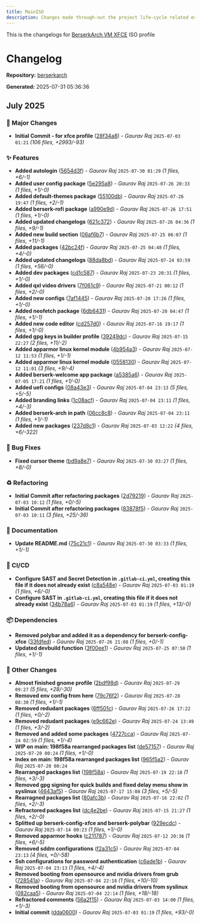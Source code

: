 ```yaml
---
title: MainISO
description: Changes made through-out the project life-cycle related everything.
---
```


This is the changelogs for [BerserkArch VM XFCE](https://gitlab.com/berserkarch/iso-profiles/berserkarch) ISO profile

# Changelog

**Repository:** [berserkarch](https://gitlab.com/berserkarch/iso-profiles/berserkarch.git)

**Generated:** 2025-07-31 05:36:36

## July 2025

### 🚀 Major Changes

- **Initial Commit - for xfce profile** ([28f34a8](https://gitlab.com/berserkarch/iso-profiles/berserkarch/-/commit/28f34a8f771b869cb6e2223df01212b628eeda66)) - *Gaurav Raj* `2025-07-03 01:21` *(106 files, +2993/-93)*

### ✨ Features

- **Added autologin** ([5654d3f](https://gitlab.com/berserkarch/iso-profiles/berserkarch/-/commit/5654d3fcd6e6ae8712e547295c7d9858bf706793)) - *Gaurav Raj* `2025-07-30 01:29` *(1 files, +6/-1)*
- **Added user config package** ([5e295a8](https://gitlab.com/berserkarch/iso-profiles/berserkarch/-/commit/5e295a87ee4419232632af1b8c2eff2b65f2203b)) - *Gaurav Raj* `2025-07-26 20:33` *(1 files, +1/-0)*
- **Added default-themes package** ([55100db](https://gitlab.com/berserkarch/iso-profiles/berserkarch/-/commit/55100db7fc8610523644661883ca37712882d874)) - *Gaurav Raj* `2025-07-26 19:47` *(1 files, +2/-1)*
- **Added berserk-rofi package** ([a990e9d](https://gitlab.com/berserkarch/iso-profiles/berserkarch/-/commit/a990e9dfb65a962271baef05d4470488c88b0d03)) - *Gaurav Raj* `2025-07-26 17:51` *(1 files, +1/-0)*
- **Added updated changelogs** ([621c372](https://gitlab.com/berserkarch/iso-profiles/berserkarch/-/commit/621c372c07e46dabc02bad64315f9a8229206802)) - *Gaurav Raj* `2025-07-26 04:36` *(1 files, +9/-1)*
- **Added new build section** ([06af6b7](https://gitlab.com/berserkarch/iso-profiles/berserkarch/-/commit/06af6b7dc3a8c3faccc453787abd52bd943d1146)) - *Gaurav Raj* `2025-07-25 06:07` *(1 files, +11/-1)*
- **Added packages** ([42bc24f](https://gitlab.com/berserkarch/iso-profiles/berserkarch/-/commit/42bc24f043ebe621febe6442af878f855a366827)) - *Gaurav Raj* `2025-07-25 04:48` *(1 files, +4/-0)*
- **Added updated changelogs** ([88da8bd](https://gitlab.com/berserkarch/iso-profiles/berserkarch/-/commit/88da8bd079a71c872d5e3f90768991a68bd6c47d)) - *Gaurav Raj* `2025-07-24 03:59` *(1 files, +56/-0)*
- **Added dev packages** ([cd1c587](https://gitlab.com/berserkarch/iso-profiles/berserkarch/-/commit/cd1c587663434de5089f940fe7f40cb54afde5af)) - *Gaurav Raj* `2025-07-23 20:31` *(1 files, +1/-0)*
- **Added qxl video drivers** ([7f061c9](https://gitlab.com/berserkarch/iso-profiles/berserkarch/-/commit/7f061c9f86d3402ee49f7136334977e458cdaa31)) - *Gaurav Raj* `2025-07-21 00:12` *(1 files, +2/-0)*
- **Added new configs** ([7af1445](https://gitlab.com/berserkarch/iso-profiles/berserkarch/-/commit/7af1445887c67b8d53063f3231a305caf886efe0)) - *Gaurav Raj* `2025-07-20 17:26` *(1 files, +1/-0)*
- **Added neofetch package** ([6db6431](https://gitlab.com/berserkarch/iso-profiles/berserkarch/-/commit/6db6431a6ff9ab5139ac2a3c1d8356d1ef6a2042)) - *Gaurav Raj* `2025-07-20 04:47` *(1 files, +1/-1)*
- **Added new code editor** ([cd257d0](https://gitlab.com/berserkarch/iso-profiles/berserkarch/-/commit/cd257d07bbca64b33dec0721b60ed557d17ca9f3)) - *Gaurav Raj* `2025-07-16 19:17` *(1 files, +1/-0)*
- **Added gpg keys in builder profile** ([39249dc](https://gitlab.com/berserkarch/iso-profiles/berserkarch/-/commit/39249dcc91d609748bd039643c7476b7be47624a)) - *Gaurav Raj* `2025-07-15 22:27` *(2 files, +11/-2)*
- **Added apparmor linux kernel module** ([4b954a3](https://gitlab.com/berserkarch/iso-profiles/berserkarch/-/commit/4b954a35756e7ae15e906dafceb84ca0bfef62ca)) - *Gaurav Raj* `2025-07-12 11:53` *(1 files, +1/-1)*
- **Added apparmor linux kernel module** ([0558130](https://gitlab.com/berserkarch/iso-profiles/berserkarch/-/commit/0558130b4985d194e4418a5751772b49fd92c6b3)) - *Gaurav Raj* `2025-07-12 11:01` *(3 files, +9/-4)*
- **Added berserk-welcome app package** ([a5385a6](https://gitlab.com/berserkarch/iso-profiles/berserkarch/-/commit/a5385a6db300123673f80c2ae505a764c35d97e2)) - *Gaurav Raj* `2025-07-05 17:21` *(1 files, +1/-0)*
- **Added uefi configs** ([08a43e3](https://gitlab.com/berserkarch/iso-profiles/berserkarch/-/commit/08a43e30fef63c63517b1f52c002388a76e97ca0)) - *Gaurav Raj* `2025-07-04 23:13` *(5 files, +5/-5)*
- **Added branding links** ([1c08acf](https://gitlab.com/berserkarch/iso-profiles/berserkarch/-/commit/1c08acf9c0ef4067f4400c2d4a4570c41f081b42)) - *Gaurav Raj* `2025-07-04 23:11` *(1 files, +4/-3)*
- **Added berserk-arch in path** ([06cc8c8](https://gitlab.com/berserkarch/iso-profiles/berserkarch/-/commit/06cc8c8b4bc416e8f688d0d8e459c698a347598f)) - *Gaurav Raj* `2025-07-04 23:11` *(1 files, +1/-1)*
- **Added new packages** ([237d8c1](https://gitlab.com/berserkarch/iso-profiles/berserkarch/-/commit/237d8c144ce48014f266968cd85723fd05990500)) - *Gaurav Raj* `2025-07-03 12:22` *(4 files, +6/-322)*

### 🐛 Bug Fixes

- **Fixed cursor theme** ([bd9a8e7](https://gitlab.com/berserkarch/iso-profiles/berserkarch/-/commit/bd9a8e7d4464085c38c945e1453c1f6becbc2d80)) - *Gaurav Raj* `2025-07-30 03:27` *(1 files, +8/-0)*

### ♻️ Refactoring

- **Initial Commit after refactoring packages** ([2d79219](https://gitlab.com/berserkarch/iso-profiles/berserkarch/-/commit/2d7921981a257ebafd82f396058f06d7313aa882)) - *Gaurav Raj* `2025-07-03 10:12` *(1 files, +0/-5)*
- **Initial Commit after refactoring packages** ([83878f5](https://gitlab.com/berserkarch/iso-profiles/berserkarch/-/commit/83878f58b2a1b488608f5cd09bcdda55bbcd094e)) - *Gaurav Raj* `2025-07-03 10:11` *(3 files, +25/-36)*

### 📖 Documentation

- **Update README.md** ([75c21c1](https://gitlab.com/berserkarch/iso-profiles/berserkarch/-/commit/75c21c118325f419972c5740d391e22fb1a8a1b7)) - *Gaurav Raj* `2025-07-30 03:33` *(1 files, +1/-1)*

### 👷 CI/CD

- **Configure SAST and Secret Detection in `.gitlab-ci.yml`, creating this file if it does not already exist** ([c8a548e](https://gitlab.com/berserkarch/iso-profiles/berserkarch/-/commit/c8a548ef80c59e7a2ec83b72994da5de8c7ee40c)) - *Gaurav Raj* `2025-07-03 01:19` *(1 files, +6/-0)*
- **Configure SAST in `.gitlab-ci.yml`, creating this file if it does not already exist** ([34b78a6](https://gitlab.com/berserkarch/iso-profiles/berserkarch/-/commit/34b78a6a72f86aa90a4936f09e2970510b37fd47)) - *Gaurav Raj* `2025-07-03 01:19` *(1 files, +13/-0)*

### 📦 Dependencies

- **Removed polybar and added it as a dependency for berserk-config-xfce** ([33fdfed](https://gitlab.com/berserkarch/iso-profiles/berserkarch/-/commit/33fdfed0a477eed41bc8c1dccbb2f6a41b2d2013)) - *Gaurav Raj* `2025-07-26 21:08` *(1 files, +0/-1)*
- **Updated devbuild function** ([3f00ee1](https://gitlab.com/berserkarch/iso-profiles/berserkarch/-/commit/3f00ee1d5ecb67e6b4510b78250476434f6bdef4)) - *Gaurav Raj* `2025-07-25 07:50` *(1 files, +1/-1)*

### 🔧 Other Changes

- **Almost finished gnome profile** ([2bdf98d](https://gitlab.com/berserkarch/iso-profiles/berserkarch/-/commit/2bdf98d343858e2afc93eda259d3c5df6b0d18bf)) - *Gaurav Raj* `2025-07-29 09:27` *(5 files, +28/-30)*
- **Removed env config from here** ([79c76f2](https://gitlab.com/berserkarch/iso-profiles/berserkarch/-/commit/79c76f29e660ea9d3a4a90b3f64a9228852af0ce)) - *Gaurav Raj* `2025-07-28 08:30` *(1 files, +1/-1)*
- **Removed redudant packages** ([6ff501c](https://gitlab.com/berserkarch/iso-profiles/berserkarch/-/commit/6ff501cfffa1e06e7202c311d508af9ef1d1e1bd)) - *Gaurav Raj* `2025-07-26 17:22` *(1 files, +0/-2)*
- **Removed redudant packages** ([e9c662e](https://gitlab.com/berserkarch/iso-profiles/berserkarch/-/commit/e9c662eb6672458c9e8e96d53290273e961bd4bd)) - *Gaurav Raj* `2025-07-24 13:49` *(1 files, +3/-2)*
- **Removed and added some packages** ([4727cca](https://gitlab.com/berserkarch/iso-profiles/berserkarch/-/commit/4727cca41e0916509008063c9ffacf613dd1234a)) - *Gaurav Raj* `2025-07-24 02:59` *(1 files, +1/-4)*
- **WIP on main: 198f58a rearranged packages list** ([de57157](https://gitlab.com/berserkarch/iso-profiles/berserkarch/-/commit/de57157f170bac8ca27952dc9e2fba5ad529ab15)) - *Gaurav Raj* `2025-07-20 00:24` *(1 files, +1/-0)*
- **Index on main: 198f58a rearranged packages list** ([965f5a2](https://gitlab.com/berserkarch/iso-profiles/berserkarch/-/commit/965f5a2c4f220244b4469035653db733e6ab8580)) - *Gaurav Raj* `2025-07-20 00:24`
- **Rearranged packages list** ([198f58a](https://gitlab.com/berserkarch/iso-profiles/berserkarch/-/commit/198f58a5cf23060bab1b3ad2ce649d08c93079ca)) - *Gaurav Raj* `2025-07-19 22:18` *(1 files, +3/-3)*
- **Removed gpg signing for quick builds and fixed delay menu show in syslinux** ([4643af5](https://gitlab.com/berserkarch/iso-profiles/berserkarch/-/commit/4643af5dc1103502daa23f84a1b82b90db59568d)) - *Gaurav Raj* `2025-07-17 15:08` *(3 files, +5/-5)*
- **Rearragned packages list** ([80afc3b](https://gitlab.com/berserkarch/iso-profiles/berserkarch/-/commit/80afc3bdbc8ae6903268e67eaeb2ca1a80723e75)) - *Gaurav Raj* `2025-07-16 22:02` *(1 files, +2/-3)*
- **Refractored packages list** ([dc4e2be](https://gitlab.com/berserkarch/iso-profiles/berserkarch/-/commit/dc4e2be4e60c085e8009d8f0fde53fdb44758183)) - *Gaurav Raj* `2025-07-15 21:27` *(1 files, +2/-0)*
- **Splitted up berserk-config-xfce and berserk-polybar** ([929ecdc](https://gitlab.com/berserkarch/iso-profiles/berserkarch/-/commit/929ecdcdec5e926d6e7648b6d350ddd0b5804a65)) - *Gaurav Raj* `2025-07-14 00:23` *(1 files, +1/-0)*
- **Removed apparmor hooks** ([c211787](https://gitlab.com/berserkarch/iso-profiles/berserkarch/-/commit/c211787b7dc86e37bb6403cb356b4088be2bc07b)) - *Gaurav Raj* `2025-07-12 20:36` *(1 files, +6/-5)*
- **Removed sddm configurations** ([f2a31c5](https://gitlab.com/berserkarch/iso-profiles/berserkarch/-/commit/f2a31c58f0f4768cf7692473f0b709ea4c6461cf)) - *Gaurav Raj* `2025-07-04 23:13` *(4 files, +0/-58)*
- **Ssh configurations for password authentication** ([c6ade1b](https://gitlab.com/berserkarch/iso-profiles/berserkarch/-/commit/c6ade1bd6da88e552705c4775da1462368b14c2a)) - *Gaurav Raj* `2025-07-04 23:13` *(1 files, +4/-4)*
- **Removed booting from opensource and nvidia drivers from grub** ([728541a](https://gitlab.com/berserkarch/iso-profiles/berserkarch/-/commit/728541aecc5a790f58692bccb45ad70f28af586c)) - *Gaurav Raj* `2025-07-04 22:18` *(1 files, +10/-10)*
- **Removed booting from opensource and nvidia drivers from syslinux** ([082caa5](https://gitlab.com/berserkarch/iso-profiles/berserkarch/-/commit/082caa5d19700133bd652648d42c0a06f3c6e4d8)) - *Gaurav Raj* `2025-07-04 22:14` *(1 files, +18/-18)*
- **Refractored comments** ([56a2f15](https://gitlab.com/berserkarch/iso-profiles/berserkarch/-/commit/56a2f15bd3f941349f3ea2b341e07339136256b5)) - *Gaurav Raj* `2025-07-03 14:00` *(1 files, +1/-3)*
- **Initial commit** ([dda0600](https://gitlab.com/berserkarch/iso-profiles/berserkarch/-/commit/dda060007a956b4d2555c67e4383aa91869d857a)) - *Gaurav Raj* `2025-07-03 01:19` *(1 files, +93/-0)*

